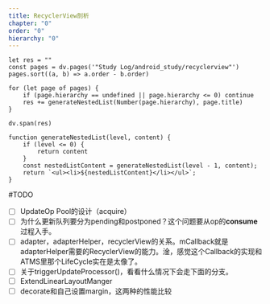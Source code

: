 ```yaml
---
title: RecyclerView剖析
chapter: "0"
order: "0"
hierarchy: "0"
---
```


```dataviewjs
let res = ""
const pages = dv.pages('"Study Log/android_study/recyclerview"')
pages.sort((a, b) => a.order - b.order)

for (let page of pages) {
	if (page.hierarchy == undefined || page.hierarchy <= 0) continue
	res += generateNestedList(Number(page.hierarchy), page.title)
}

dv.span(res)

function generateNestedList(level, content) {
	if (level <= 0) { 
		return content
	} 
	const nestedListContent = generateNestedList(level - 1, content); 
	return `<ul><li>${nestedListContent}</li></ul>`; 
}
```

#TODO 

- [ ] UpdateOp Pool的设计（acquire）
- [ ] 为什么更新队列要分为pending和postponed？这个问题要从op的**consume**过程入手。
- [ ] adapter，adapterHelper，recyclerView的关系。mCallback就是adapterHelper需要的RecyclerView的能力。淦，感觉这个Callback的实现和ATMS里那个LifeCycle实在是太像了。
- [ ] 关于triggerUpdateProcessor()，看看什么情况下会走下面的分支。
- [ ] ExtendLinearLayoutManger
- [ ] decorate和自己设置margin，这两种的性能比较
